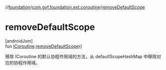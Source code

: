 //[foundation](../../index.md)/[com.gyf.foundation.ext.coroutine](index.md)/[removeDefaultScope](remove-default-scope.md)

# removeDefaultScope

[androidJvm]\
fun [ICoroutine](-i-coroutine/index.md).[removeDefaultScope](remove-default-scope.md)()

移除 ICoroutine 的默认协程作用域的方法，从 defaultScopeHashMap 中移除对应的协程作用域。